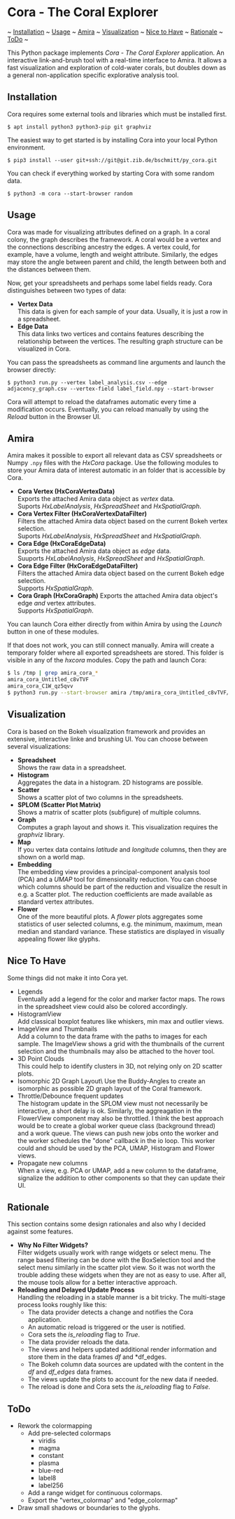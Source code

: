 # Cora - The Coral Explorer

~ [Installation](#installation)
~ [Usage](#usage)
~ [Amira](#amira)
~ [Visualization](#visualization)
~ [Nice to Have](#nice-to-have)
~ [Rationale](#rationale)
~ [ToDo](#todo)
~

This Python package implements *Cora - The Coral Explorer* application. An interactive link-and-brush tool with a real-time interface to Amira. It allows a fast visualization and exploration of cold-water corals, but doubles down as a general non-application specific explorative analysis tool.


## Installation

Cora requires some external tools and libraries which must be installed first.
```property
$ apt install python3 python3-pip git graphviz
```

The easiest way to get started is by installing Cora into your local Python environment. 
```property
$ pip3 install --user git+ssh://git@git.zib.de/bschmitt/py_cora.git
```

You can check if everything worked by starting Cora with some random data.
```property
$ python3 -m cora --start-browser random
```


## Usage

Cora was made for visualizing attributes defined on a graph. In a coral colony, the graph describes the framework. A coral would be a vertex and the connections describing ancestry the edges. A vertex could, for example, have a volume, length and weight attribute. Similarly, the edges may store the angle between parent and child, the length between both and the distances between them.

Now, get your spreadsheets and perhaps some label fields ready. Cora distinguishes between two types of data:
*   **Vertex Data**\
    This data is given for each sample of your data. Usually, it is just a row in a spreadsheet.
*   **Edge Data**\
    This data links two vertices and contains features describing the relationship between the vertices. The resulting graph structure can be visualized in Cora.

You can pass the spreadsheets as command line arguments and launch the browser directly:
```property
$ python3 run.py --vertex label_analysis.csv --edge adjacency_graph.csv --vertex-field label_field.npy --start-browser
```

Cora will attempt to reload the dataframes automatic every time a modification occurs. Eventually, you can reload manually by using the *Reload* button in the Browser UI.


## Amira

Amira makes it possible to export all relevant data as CSV spreadsheets or Numpy `.npy` files with the *HxCora* package. Use the following modules to store your Amira data of interest automatic in an folder that is accessible by Cora.

*   **Cora Vertex (HxCoraVertexData)** \
    Exports the attached Amira data object as *vertex* data.\
    Suports *HxLabelAnalysis*, *HxSpreadSheet* and *HxSpatialGraph*.
*   **Cora Vertex Filter (HxCoraVertexDataFilter)** \
    Filters the attached Amira data object based on the current Bokeh vertex selection.\
    Suports *HxLabelAnalysis*, *HxSpreadSheet* and *HxSpatialGraph*.
*   **Cora Edge (HxCoraEdgeData)** \
    Exports the attached Amira data object as *edge* data.\
    Suuports *HxLabelAnalysis*, *HxSpreadSheet* and *HxSpatialGraph*.
*   **Cora Edge Filter (HxCoraEdgeDataFilter)** \
    Filters the attached Amira data object based on the current Bokeh edge selection.\
    Supports *HxSpatialGraph*.
*   **Cora Graph (HxCoraGraph)**
    Exports the attached Amira data object's edge *and* vertex attributes.\
    Supports *HxSpatialGraph*.

You can launch Cora either directly from within Amira by using the *Launch* button in one of these modules. 

If that does not work, you can still connect manually. Amira will create a temporary folder where all exported spreadsheets are stored. This folder is visible in any of the *hxcora* modules. Copy the path and launch Cora:

```bash
$ ls /tmp | grep amira_cora_*
amira_cora_Untitled_c8vTVF
amira_cora_C1W_qz5qvv
$ python3 run.py --start-browser amira /tmp/amira_cora_Untitled_c8vTVF/ 
```

## Visualization

Cora is based on the Bokeh visualization framework and provides an extensive, interactive linke and brushing UI. You can choose between several visualizations:

*   **Spreadsheet**\
    Shows the raw data in a spreadsheet.
*   **Histogram**\
    Aggregates the data in a histogram. 2D histograms are possible.
*   **Scatter**\
    Shows a scatter plot of two columns in the spreadsheets.
*   **SPLOM (Scatter Plot Matrix)**\
    Shows a matrix of scatter plots (subfigure) of multiple columns.
*   **Graph**\
    Computes a graph layout and shows it. This visualization requires the *graphviz* library. 
*   **Map**\
    If you vertex data contains *latitude* and *longitude* columns, then they are shown on a world map.
*   **Embedding**\
    The embedding view provides a principal-component analysis tool (PCA) and a *UMAP* tool for dimensionality reduction. You can choose which columns should be part of the reduction and visualize the result in e.g. a Scatter plot. The reduction coefficients are made available as standard vertex attributes.
*   **Flower**\
    One of the more beautiful plots. A *flower* plots aggregates some statistics of user selected columns, e.g. the minimum, maximum, mean median and standard variance. These statistics are displayed in visually appealing flower like glyphs.


## Nice To Have

Some things did not make it into Cora yet. 

*   Legends\
    Eventually add a legend for the color and marker factor maps. The rows in the 
    spreadsheet view could also be colored accordingly.
*   HistogramView\
    Add classical boxplot features like whiskers, min max
    and outlier views. 
*   ImageView and Thumbnails\
    Add a column to the data frame with the paths to images for each sample. The ImageView shows a grid with the thumbnails of the current selection and the thumbnails may also be attached to the hover tool.
*   3D Point Clouds\
    This could help to identify clusters in 3D, not relying only on 2D scatter plots.
*   Isomorphic 2D Graph Layout\ 
    Use the Buddy-Angles to create an isomorphic as possible 2D graph layout of the Coral framework.
*   Throttle/Debounce frequent updates\
    The histogram update in the SPLOM view must not necessarily be interactive, a short delay is ok. Similarly, the aggreagation in the FlowerView component may also be throttled. I think the best approach would be to create a global worker queue class (background thread) and a work queue. The views can push new jobs onto the worker and the worker schedules the "done" callback in the io loop. This worker could and should be used by the PCA, UMAP, Histogram and Flower views.
*   Propagate new columns\
    When a view, e.g. PCA or UMAP, add a new column to the dataframe, signalize the addition to other components so that they can update their UI.


## Rationale

This section contains some design rationales and also why I decided against some features.

*   **Why No Filter Widgets?**\
    Filter widgets usually work with range widgets or select menu. The range based filtering can be done with the BoxSelection tool and the select menu similarly in the scatter plot view. So it was not worth the trouble adding these widgets when they are not as easy to use. After all, the mouse tools allow for a better interactive approach.
*   **Reloading and Delayed Update Process**\
    Handling the reloading in a stable manner is a bit tricky. The multi-stage process looks roughly like this:
    *   The data provider detects a change and notifies the Cora application.
    *   An automatic reload is triggered or the user is notified.
    *   Cora sets the *is_reloading* flag to *True*.
    *   The data provider reloads the data.
    *   The views and helpers updated additional render information and store them in the data frames *df* and *df_edges.
    *   The Bokeh column data sources are updated with the content in the *df* and *df_edges* data frames.
    *   The views update the plots to account for the new data if needed.
    *   The reload is done and Cora sets the *is_reloading* flag to *False*.


## ToDo

*   Rework the colormapping
    *   Add pre-selected colormaps
        *   viridis
        *   magma
        *   constant
        *   plasma
        *   blue-red
        *   label8
        *   label256
    *   Add a range widget for continuous colormaps.
    *   Export the "vertex_colormap" and "edge_colormap"
*   Draw small shadows or boundaries to the glyphs.